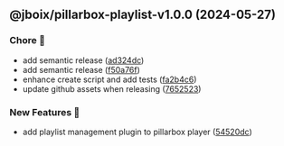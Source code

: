 ## @jboix/pillarbox-playlist-v1.0.0 (2024-05-27)


### Chore 🧹

* add semantic release ([ad324dc](https://github.com/jboix/pillarbox-web-suite/commit/ad324dc3d18b5c73eb1727af108729c93c3678e9))
* add semantic release ([f50a76f](https://github.com/jboix/pillarbox-web-suite/commit/f50a76fd22c1a390c5f357149b475037f10fce0b))
* enhance create script and add tests ([fa2b4c6](https://github.com/jboix/pillarbox-web-suite/commit/fa2b4c6392655506875efdd0bf48f85e723ed555))
* update github assets when releasing ([7652523](https://github.com/jboix/pillarbox-web-suite/commit/7652523765b19741ba258d81a1b4cc0b221350b5))


### New Features 🚀

* add playlist management plugin to pillarbox player ([54520dc](https://github.com/jboix/pillarbox-web-suite/commit/54520dc587384b1fb6e893006b799e1db728f3af))
